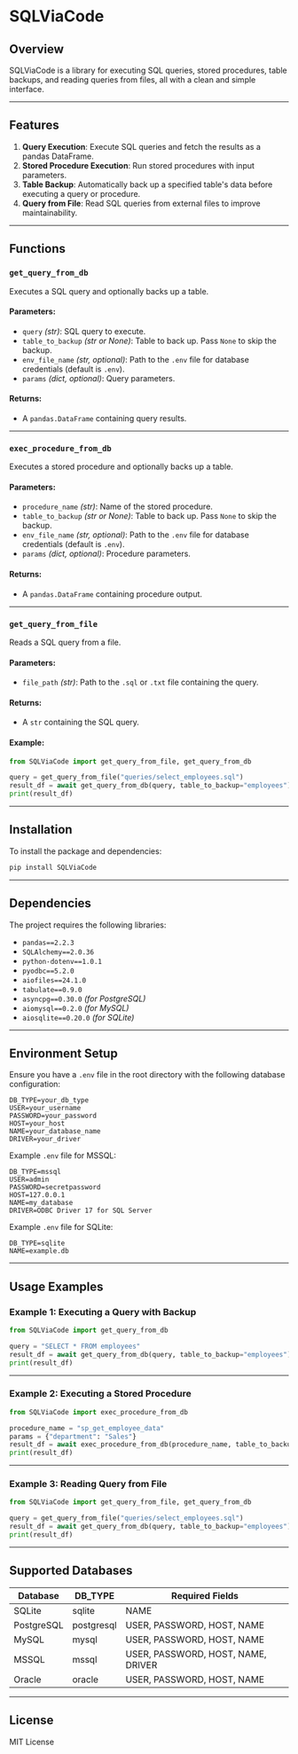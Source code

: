 # SQLViaCode

## Overview

SQLViaCode is a library for executing SQL queries, stored procedures, table backups, and reading queries from files, all with a clean and simple interface.

---

## Features

1. **Query Execution**: Execute SQL queries and fetch the results as a pandas DataFrame.
2. **Stored Procedure Execution**: Run stored procedures with input parameters.
3. **Table Backup**: Automatically back up a specified table's data before executing a query or procedure.
4. **Query from File**: Read SQL queries from external files to improve maintainability.

---

## Functions

### `get_query_from_db`
Executes a SQL query and optionally backs up a table.

#### Parameters:
- `query` *(str)*: SQL query to execute.
- `table_to_backup` *(str or None)*: Table to back up. Pass `None` to skip the backup.
- `env_file_name` *(str, optional)*: Path to the `.env` file for database credentials (default is `.env`).
- `params` *(dict, optional)*: Query parameters.

#### Returns:
- A `pandas.DataFrame` containing query results.

---

### `exec_procedure_from_db`
Executes a stored procedure and optionally backs up a table.

#### Parameters:
- `procedure_name` *(str)*: Name of the stored procedure.
- `table_to_backup` *(str or None)*: Table to back up. Pass `None` to skip the backup.
- `env_file_name` *(str, optional)*: Path to the `.env` file for database credentials (default is `.env`).
- `params` *(dict, optional)*: Procedure parameters.

#### Returns:
- A `pandas.DataFrame` containing procedure output.

---

### `get_query_from_file`
Reads a SQL query from a file.

#### Parameters:
- `file_path` *(str)*: Path to the `.sql` or `.txt` file containing the query.

#### Returns:
- A `str` containing the SQL query.

#### Example:
```python
from SQLViaCode import get_query_from_file, get_query_from_db

query = get_query_from_file("queries/select_employees.sql")
result_df = await get_query_from_db(query, table_to_backup="employees")
print(result_df)
```

---

## Installation

To install the package and dependencies:

```bash
pip install SQLViaCode
```

---

## Dependencies

The project requires the following libraries:

- `pandas==2.2.3`
- `SQLAlchemy==2.0.36`
- `python-dotenv==1.0.1`
- `pyodbc==5.2.0`
- `aiofiles==24.1.0`
- `tabulate==0.9.0`
- `asyncpg==0.30.0` *(for PostgreSQL)*
- `aiomysql==0.2.0` *(for MySQL)*
- `aiosqlite==0.20.0` *(for SQLite)*

---

## Environment Setup

Ensure you have a `.env` file in the root directory with the following database configuration:

```plaintext
DB_TYPE=your_db_type
USER=your_username
PASSWORD=your_password
HOST=your_host
NAME=your_database_name
DRIVER=your_driver
```

Example `.env` file for MSSQL:

```plaintext
DB_TYPE=mssql
USER=admin
PASSWORD=secretpassword
HOST=127.0.0.1
NAME=my_database
DRIVER=ODBC Driver 17 for SQL Server
```

Example `.env` file for SQLite:

```plaintext
DB_TYPE=sqlite
NAME=example.db
```

---

## Usage Examples

### Example 1: Executing a Query with Backup

```python
from SQLViaCode import get_query_from_db

query = "SELECT * FROM employees"
result_df = await get_query_from_db(query, table_to_backup="employees")
print(result_df)
```

---

### Example 2: Executing a Stored Procedure

```python
from SQLViaCode import exec_procedure_from_db

procedure_name = "sp_get_employee_data"
params = {"department": "Sales"}
result_df = await exec_procedure_from_db(procedure_name, table_to_backup="employees", params=params)
print(result_df)
```

---

### Example 3: Reading Query from File

```python
from SQLViaCode import get_query_from_file, get_query_from_db

query = get_query_from_file("queries/select_employees.sql")
result_df = await get_query_from_db(query, table_to_backup="employees")
print(result_df)
```

---

## Supported Databases

| Database    | DB_TYPE   | Required Fields                                    |
|-------------|-----------|----------------------------------------------------|
| SQLite      | sqlite    | NAME                                               |
| PostgreSQL  | postgresql| USER, PASSWORD, HOST, NAME                         |
| MySQL       | mysql     | USER, PASSWORD, HOST, NAME                         |
| MSSQL       | mssql     | USER, PASSWORD, HOST, NAME, DRIVER                 |
| Oracle      | oracle    | USER, PASSWORD, HOST, NAME                         |

---

## License

MIT License
